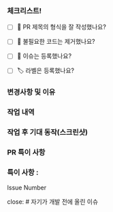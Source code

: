 <!-- [♻️ Refactor /✨ Feature/🚨Bug / 🔧 Fix/ 🌈 Style] PR 제목 -->

### 체크리스트!
- [ ] 🔀 PR 제목의 형식을 잘 작성했나요?
- [ ] 🧹 불필요한 코드는 제거했나요?
- [ ] 💭 이슈는 등록했나요?
- [ ] 🏷️ 라벨은 등록했나요?


### 변경사항 및 이유
<!-- 어떤 위험이나 장애가 발견되었는지 -->




### 작업 내역
<!-- 어떻게 문제를 해결하였는지 -->




### 작업 후 기대 동작(스크린샷) 
<!-- 작업 후 기대 동작(스크린샷) -->




### PR 특이 사항
<!-- 어떤 부분에 리뷰어가 집중하면 좋을까요? -->




### 특이 사항 :
Issue Number

close: # 자기가 개발 전에 올린 이슈
